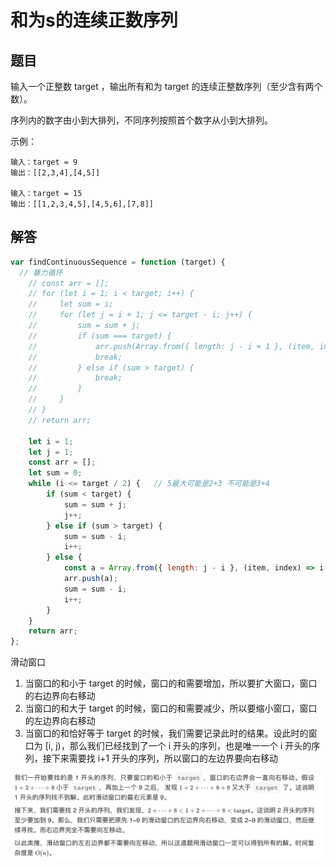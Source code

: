 # 和为s的连续正数序列

## 题目

输入一个正整数 target ，输出所有和为 target 的连续正整数序列（至少含有两个数）。

序列内的数字由小到大排列，不同序列按照首个数字从小到大排列。

示例：
```
输入：target = 9
输出：[[2,3,4],[4,5]]

输入：target = 15
输出：[[1,2,3,4,5],[4,5,6],[7,8]]
```

## 解答
```js
var findContinuousSequence = function (target) {
  // 暴力循环
	// const arr = [];
	// for (let i = 1; i < target; i++) {
	//     let sum = i;
	//     for (let j = i + 1; j <= target - i; j++) {
	//         sum = sum + j;
	//         if (sum === target) {
	//             arr.push(Array.from({ length: j - i + 1 }, (item, index) => i + index))
	//             break;
	//         } else if (sum > target) {
	//             break;
	//         }
	//     }
	// }
	// return arr;

	let i = 1;
	let j = 1;
	const arr = [];
	let sum = 0;
	while (i <= target / 2) {   // 5最大可能是2+3 不可能是3+4
		if (sum < target) {
			sum = sum + j;
			j++;
		} else if (sum > target) {
			sum = sum - i;
			i++;
		} else {
			const a = Array.from({ length: j - i }, (item, index) => i + index);
			arr.push(a);
			sum = sum - i;
			i++;
		}
	}
	return arr;
};
```

滑动窗口

1. 当窗口的和小于 target 的时候，窗口的和需要增加，所以要扩大窗口，窗口的右边界向右移动
2. 当窗口的和大于 target 的时候，窗口的和需要减少，所以要缩小窗口，窗口的左边界向右移动
3. 当窗口的和恰好等于 target 的时候，我们需要记录此时的结果。设此时的窗口为 [i, j)，那么我们已经找到了一个 i 开头的序列，也是唯一一个 i 开头的序列，接下来需要找 i+1 开头的序列，所以窗口的左边界要向右移动

<img src='img/image2.png'>

